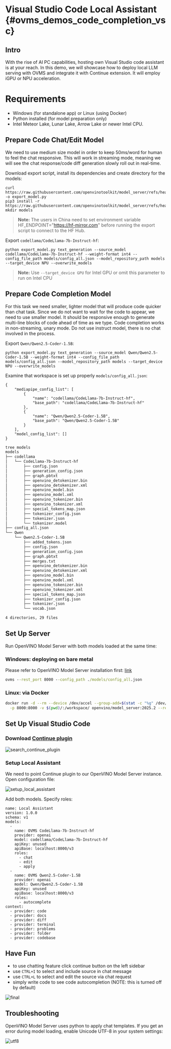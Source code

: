 # Visual Studio Code Local Assistant {#ovms_demos_code_completion_vsc}

## Intro
With the rise of AI PC capabilities, hosting own Visual Studio code assistant is at your reach. In this demo, we will showcase how to deploy local LLM serving with OVMS and integrate it with Continue extension. It will employ iGPU or NPU acceleration.

# Requirements
- Windows (for standalone app) or Linux (using Docker)
- Python installed (for model preparation only)
- Intel Meteor Lake, Lunar Lake, Arrow Lake or newer Intel CPU.

## Prepare Code Chat/Edit Model 
We need to use medium size model in order to keep 50ms/word for human to feel the chat responsive.
This will work in streaming mode, meaning we will see the chat response/code diff generation slowly roll out in real-time.

Download export script, install its dependencies and create directory for the models:
```console
curl https://raw.githubusercontent.com/openvinotoolkit/model_server/refs/heads/releases/2025/1/demos/common/export_models/export_model.py -o export_model.py
pip3 install -r https://raw.githubusercontent.com/openvinotoolkit/model_server/refs/heads/releases/2025/1/demos/common/export_models/requirements.txt
mkdir models
```
> **Note:** The users in China need to set environment variable HF_ENDPOINT="https://hf-mirror.com" before running the export script to connect to the HF Hub.

Export `codellama/CodeLlama-7b-Instruct-hf`:
```console
python export_model.py text_generation --source_model codellama/CodeLlama-7b-Instruct-hf --weight-format int4 --config_file_path models/config_all.json --model_repository_path models --target_device NPU --overwrite_models
```

> **Note:** Use `--target_device GPU` for Intel GPU or omit this parameter to run on Intel CPU

## Prepare Code Completion Model
For this task we need smaller, lighter model that will produce code quicker than chat task.
Since we do not want to wait for the code to appear, we need to use smaller model. It should be responsive enough to generate multi-line blocks of code ahead of time as we type.
Code completion works in non-streaming, unary mode. Do not use instruct model, there is no chat involved in the process.

Export `Qwen/Qwen2.5-Coder-1.5B`:
```console
python export_model.py text_generation --source_model Qwen/Qwen2.5-Coder-1.5B --weight-format int4 --config_file_path models/config_all.json --model_repository_path models --target_device NPU --overwrite_models
```

Examine that workspace is set up properly `models/config_all.json`:
```
{
    "mediapipe_config_list": [
        {
            "name": "codellama/CodeLlama-7b-Instruct-hf",
            "base_path": "codellama/CodeLlama-7b-Instruct-hf"
        },
        {
            "name": "Qwen/Qwen2.5-Coder-1.5B",
            "base_path": "Qwen/Qwen2.5-Coder-1.5B"
        }
    ],
    "model_config_list": []
}
```

```bash
tree models
models
├── codellama
│   └── CodeLlama-7b-Instruct-hf
│       ├── config.json
│       ├── generation_config.json
│       ├── graph.pbtxt
│       ├── openvino_detokenizer.bin
│       ├── openvino_detokenizer.xml
│       ├── openvino_model.bin
│       ├── openvino_model.xml
│       ├── openvino_tokenizer.bin
│       ├── openvino_tokenizer.xml
│       ├── special_tokens_map.json
│       ├── tokenizer_config.json
│       ├── tokenizer.json
│       └── tokenizer.model
├── config_all.json
└── Qwen
    └── Qwen2.5-Coder-1.5B
        ├── added_tokens.json
        ├── config.json
        ├── generation_config.json
        ├── graph.pbtxt
        ├── merges.txt
        ├── openvino_detokenizer.bin
        ├── openvino_detokenizer.xml
        ├── openvino_model.bin
        ├── openvino_model.xml
        ├── openvino_tokenizer.bin
        ├── openvino_tokenizer.xml
        ├── special_tokens_map.json
        ├── tokenizer_config.json
        ├── tokenizer.json
        └── vocab.json

4 directories, 29 files
```

## Set Up Server
Run OpenVINO Model Server with both models loaded at the same time:

### Windows: deploying on bare metal
Please refer to OpenVINO Model Server installation first: [link](../../docs/deploying_server_baremetal.md)

```bat
ovms --rest_port 8000 --config_path ./models/config_all.json
```

### Linux: via Docker
```bash
docker run -d --rm --device /dev/accel --group-add=$(stat -c "%g" /dev/dri/render* | head -n 1) -u $(id -u):$(id -g) \
  -p 8000:8000 -v $(pwd)/:/workspace/ openvino/model_server:2025.2 --rest_port 8000 --config_path /workspace/models/config_all.json
```

## Set Up Visual Studio Code

### Download [Continue plugin](https://www.continue.dev/)

![search_continue_plugin](search_continue_plugin.png)

### Setup Local Assistant

We need to point Continue plugin to our OpenVINO Model Server instance.
Open configuration file:

![setup_local_assistant](setup_local_assistant.png)

Add both models. Specify roles:
```
name: Local Assistant
version: 1.0.0
schema: v1
models:
  -
    name: OVMS CodeLlama-7b-Instruct-hf
    provider: openai
    model: codellama/CodeLlama-7b-Instruct-hf
    apiKey: unused
    apiBase: localhost:8000/v3
    roles:
      - chat
      - edit
      - apply
  -
    name: OVMS Qwen2.5-Coder-1.5B
    provider: openai
    model: Qwen/Qwen2.5-Coder-1.5B
    apiKey: unused
    apiBase: localhost:8000/v3
    roles:
      - autocomplete
context:
  - provider: code
  - provider: docs
  - provider: diff
  - provider: terminal
  - provider: problems
  - provider: folder
  - provider: codebase
```

## Have Fun

- to use chatting feature click continue button on the left sidebar
- use `CTRL+I` to select and include source in chat message
- use `CTRL+L` to select and edit the source via chat request
- simply write code to see code autocompletion (NOTE: this is turned off by default)

![final](final.png)


## Troubleshooting

OpenVINO Model Server uses python to apply chat templates. If you get an error during model loading, enable Unicode UTF-8 in your system settings:

![utf8](utf8.png)
